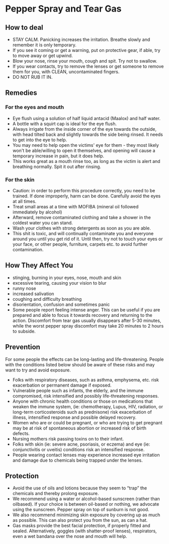 # Pepper Spray and Tear Gas
## How to deal
- STAY CALM. Panicking increases the irritation. Breathe slowly and remember it is only temporary.
- If you see it coming or get a warning, put on protective gear, if able, try to move away or get upwind.
- Blow your nose, rinse your mouth, cough and spit. Try not to swallow.
- If you wear contacts, try to remove the lenses or get someone to remove them for you, with CLEAN, uncontaminated fingers.
- DO NOT RUB IT IN.
## Remedies
### For the eyes and mouth
- Eye flush using a solution of half liquid antacid (Maalox) and half water.
- A bottle with a squirt cap is ideal for the eye flush.
- Always irrigate from the inside corner of the eye towards the outside, with head tilted back and slightly towards the side being rinsed. It needs to get into the eye to help.
- You may need to help open the victims' eye for them - they most likely won't be able/willing to open it themselves, and opening will cause a temporary increase in pain, but it does help.
- This works great as a mouth rinse too, as long as the victim is alert and breathing normally. Spit it out after rinsing.
### For the skin
- Caution: in order to perform this procedure correctly, you need to be trained. If done improperly, harm can be done. Carefully avoid the eyes at all times.
- Treat small areas at a time with MOFIBA (mineral oil followed immediately by alcohol)
- Afterward, remove contaminated clothing and take a shower in the coldest water you can stand.
- Wash your clothes with strong detergents as soon as you are able.
- This shit is toxic, and will continually contaminate you and everyone around you until you get rid of it. Until then, try not to touch your eyes or your face, or other people, furniture, carpets etc. to avoid further contamination.
## How They Affect You
- stinging, burning in your eyes, nose, mouth and skin
- excessive tearing, causing your vision to blur
- runny nose
- increased salivation
- coughing and difficulty breathing
- disorientation, confusion and sometimes panic
- Some people report feeling intense anger. This can be useful if you are prepared and able to focus it towards recovery and returning to the action.
Discomfort from tear gas usually disappears after 5-30 minutes, while the worst pepper spray discomfort may take 20 minutes to 2 hours to subside.
## Prevention
For some people the effects can be long-lasting and life-threatening. People with the conditions listed below should be aware of these risks and may want to try and avoid exposure.
- Folks with respiratory diseases, such as asthma, emphysema, etc. risk exacerbation or permanent damage if exposed.
- Vulnerable people such as infants, the elderly, and the immune compromised, risk intensified and possibly life-threatening responses.
- Anyone with chronic health conditions or those on medications that weaken the immune system, (ie: chemotherapy, Lupus, HIV, radiation, or long-term corticosteroids such as prednisone) risk exacerbation of illness, intensified response and possible delayed recovery.
- Women who are or could be pregnant, or who are trying to get pregnant may be at risk of spontaneous abortion or increased risk of birth defects.
- Nursing mothers risk passing toxins on to their infant.
- Folks with skin (ie: severe acne, psoriasis, or eczema) and eye (ie: conjunctivitis or uveitis) conditions risk an intensified response.
- People wearing contact lenses may experience increased eye irritation and damage due to chemicals being trapped under the lenses.
## Protection
- Avoid the use of oils and lotions because they seem to “trap” the chemicals and thereby prolong exposure.
- We recommend using a water or alcohol-based sunscreen (rather than oilbased). If your choice is between oil-based or nothing, we advocate using the sunscreen. Pepper spray on top of sunburn is not good.
- We also recommend minimizing skin exposure by covering up as much as possible. This can also protect you from the sun, as can a hat.
- Gas masks provide the best facial protection, if properly fitted and sealed. Alternatively, goggles (with shatter-proof lenses), respirators, even a wet bandana over the nose and mouth will help.